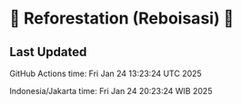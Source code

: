 
# 🌳 Reforestation (Reboisasi) 🌲

## Last Updated

GitHub Actions time: Fri Jan 24 13:23:24 UTC 2025

Indonesia/Jakarta time: Fri Jan 24 20:23:24 WIB 2025
